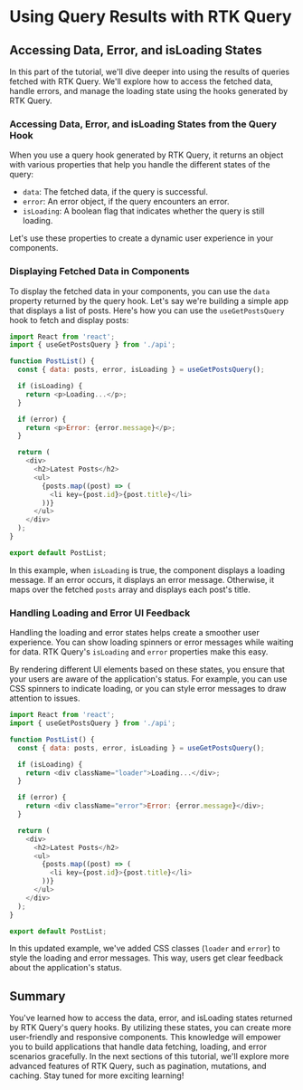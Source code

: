 # Using Query Results with RTK Query

## Accessing Data, Error, and isLoading States

In this part of the tutorial, we'll dive deeper into using the results of queries fetched with RTK Query. We'll explore how to access the fetched data, handle errors, and manage the loading state using the hooks generated by RTK Query.

### Accessing Data, Error, and isLoading States from the Query Hook

When you use a query hook generated by RTK Query, it returns an object with various properties that help you handle the different states of the query:

- `data`: The fetched data, if the query is successful.
- `error`: An error object, if the query encounters an error.
- `isLoading`: A boolean flag that indicates whether the query is still loading.

Let's use these properties to create a dynamic user experience in your components.

### Displaying Fetched Data in Components

To display the fetched data in your components, you can use the `data` property returned by the query hook. Let's say we're building a simple app that displays a list of posts. Here's how you can use the `useGetPostsQuery` hook to fetch and display posts:

```javascript
import React from 'react';
import { useGetPostsQuery } from './api';

function PostList() {
  const { data: posts, error, isLoading } = useGetPostsQuery();

  if (isLoading) {
    return <p>Loading...</p>;
  }

  if (error) {
    return <p>Error: {error.message}</p>;
  }

  return (
    <div>
      <h2>Latest Posts</h2>
      <ul>
        {posts.map((post) => (
          <li key={post.id}>{post.title}</li>
        ))}
      </ul>
    </div>
  );
}

export default PostList;
```

In this example, when `isLoading` is true, the component displays a loading message. If an error occurs, it displays an error message. Otherwise, it maps over the fetched `posts` array and displays each post's title.

### Handling Loading and Error UI Feedback

Handling the loading and error states helps create a smoother user experience. You can show loading spinners or error messages while waiting for data. RTK Query's `isLoading` and `error` properties make this easy.

By rendering different UI elements based on these states, you ensure that your users are aware of the application's status. For example, you can use CSS spinners to indicate loading, or you can style error messages to draw attention to issues.

```javascript
import React from 'react';
import { useGetPostsQuery } from './api';

function PostList() {
  const { data: posts, error, isLoading } = useGetPostsQuery();

  if (isLoading) {
    return <div className="loader">Loading...</div>;
  }

  if (error) {
    return <div className="error">Error: {error.message}</div>;
  }

  return (
    <div>
      <h2>Latest Posts</h2>
      <ul>
        {posts.map((post) => (
          <li key={post.id}>{post.title}</li>
        ))}
      </ul>
    </div>
  );
}

export default PostList;
```

In this updated example, we've added CSS classes (`loader` and `error`) to style the loading and error messages. This way, users get clear feedback about the application's status.

## Summary

You've learned how to access the data, error, and isLoading states returned by RTK Query's query hooks. By utilizing these states, you can create more user-friendly and responsive components. This knowledge will empower you to build applications that handle data fetching, loading, and error scenarios gracefully. In the next sections of this tutorial, we'll explore more advanced features of RTK Query, such as pagination, mutations, and caching. Stay tuned for more exciting learning!
